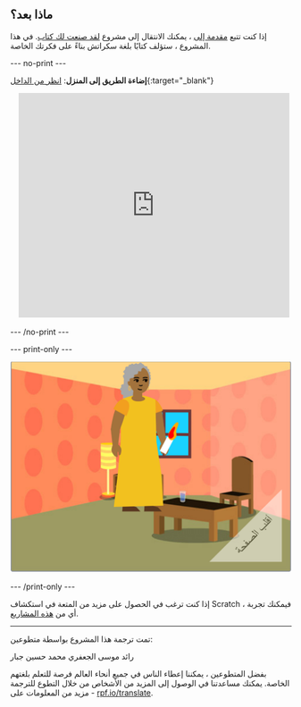 ## ماذا بعد؟

إذا كنت تتبع [مقدمة إلى](https://projects.raspberrypi.org/ar-SA/pathway/scratch-intro) ، يمكنك الانتقال إلى مشروع [لقد صنعت لك كتاب](https://projects.raspberrypi.org/ar-SA/projects/i-made-you-a-book). في هذا المشروع ، ستؤلف كتابًا بلغة سكراتش بناءً على فكرتك الخاصة.

--- no-print ---

**إضاءة الطريق إلى المنزل**: [انظر من الداخل](https://scratch.mit.edu/projects/499860786/editor){:target="_blank"}
<div class="scratch-preview" style="margin-left: 15px;">
  <iframe allowtransparency="true" width="485" height="402" src="https://scratch.mit.edu/projects/embed/499860786/?autostart=false" frameborder="0"></iframe>
</div>

--- /no-print ---

--- print-only ---

![مشروع "صنعت لك كتاب".](images/book-cover.png)

--- /print-only ---

إذا كنت ترغب في الحصول على مزيد من المتعة في استكشاف Scratch ، فيمكنك تجربة أي من [هذه المشاريع](https://projects.raspberrypi.org/ar-SA/projects?software%5B%5D=scratch&curriculum%5B%5D=%201).

***
تمت ترجمة هذا المشروع بواسطة متطوعين:

رائد موسى الجعفري
محمد حسين جبار

بفضل المتطوعين ، يمكننا إعطاء الناس في جميع أنحاء العالم فرصة للتعلم بلغتهم الخاصة. يمكنك مساعدتنا في الوصول إلى المزيد من الأشخاص من خلال التطوع للترجمة - مزيد من المعلومات على [rpf.io/translate](https://rpf.io/translate).
